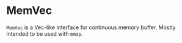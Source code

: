 # MemVec

`MemVec` is a Vec-like interface for continuous memory buffer. Mostly intended to be used with `mmap`.
